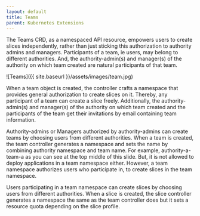 ```yaml
---
layout: default
title: Teams
parent: Kubernetes Extensions
---
```


The Teams CRD, as a namespaced API resource, empowers users to create slices independently, rather than just sticking this authorization to authority admins and managers. Participants of a team, ie users, may belong to different authorities. And, the authority-admin(s) and manager(s) of the authority on which team created are natural participants of that team.

![Teams]({{ site.baseurl }}/assets/images/team.jpg)

When a team object is created, the controller crafts a namespace that provides general authorization to create slices on it. Thereby, any participant of a team can create a slice freely. Additionally, the authority-admin(s) and manager(s) of the authority on which team created and the participants of the team get their invitations by email containing team information.

Authority-admins or Managers authorized by authority-admins can create teams by choosing users from different authorities. When a team is created, the team controller generates a namespace and sets the name by combining authority namespace and team name. For example, authority-a-team-a as you can see at the top middle of this slide. But, it is not allowed to deploy applications in a team namespace either. However, a team namespace authorizes users who participate in, to create slices in the team namespace.

Users participating in a team namespace can create slices by choosing users from different authorities. When a slice is created, the slice controller generates a namespace the same as the team controller does but it sets a resource quota depending on the slice profile. 